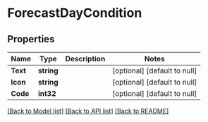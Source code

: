 # ForecastDayCondition

## Properties
Name | Type | Description | Notes
------------ | ------------- | ------------- | -------------
**Text** | **string** |  | [optional] [default to null]
**Icon** | **string** |  | [optional] [default to null]
**Code** | **int32** |  | [optional] [default to null]

[[Back to Model list]](../README.md#documentation-for-models) [[Back to API list]](../README.md#documentation-for-api-endpoints) [[Back to README]](../README.md)

